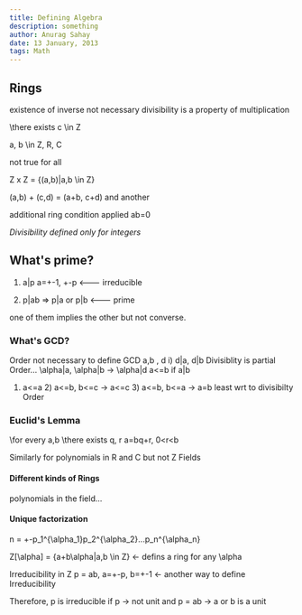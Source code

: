 ```yaml
---
title: Defining Algebra
description: something
author: Anurag Sahay
date: 13 January, 2013
tags: Math
---
```


## Rings

existence of inverse not necessary
divisibility is a property of multiplication

\there exists c \in Z

a, b \in Z, R, C

not true for all

Z x Z = {(a,b)|a,b \in Z}


(a,b) + (c,d) = (a+b, c+d)
and another

additional ring condition applied ab=0

*Divisibility defined only for integers*

## What's prime?
1) a|p
a=+-1, +-p  <--- irreducible

2) p|ab => p|a or p|b  <--- prime

one of them implies the other but not converse.

### What's GCD?
Order not necessary to define GCD
a,b , d
i) d|a, d|b
Divisiblity is partial Order...
\alpha|a, \alpha|b -> \alpha|d
a<=b if a|b
1) a<=a 2) a<=b, b<=c -> a<=c 3) a<=b, b<=a -> a=b
least wrt to divisibilty Order

### Euclid's Lemma

\for every a,b
\there exists q, r
a=bq+r, 0<r<b

Similarly for polynomials in R and C but not Z
Fields

#### Different kinds of Rings
polynomials in the field...

#### Unique factorization
n = +-p_1^{\alpha_1}p_2^{\alpha_2}...p_n^{\alpha_n}

Z[\alpha] = {a+b\alpha|a,b \in Z} <- defins a ring for any \alpha

Irreducibility in Z
p = ab, a=+-p, b=+-1 <- another way to define Irreducibility

Therefore, p is irreducible if p -> not unit and p = ab -> a or b is a unit

